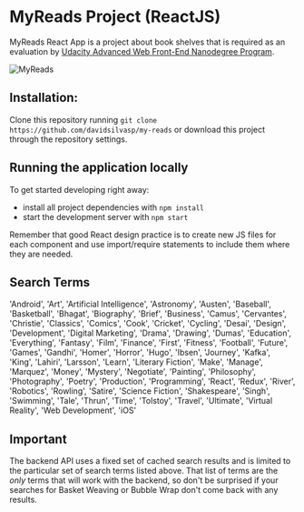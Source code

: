 # MyReads Project (ReactJS)

MyReads React App is a project about book shelves that is required as an evaluation by [Udacity Advanced Web Front-End Nanodegree Program](https://www.udacity.com/course/front-end-web-developer-nanodegree--nd001).

![MyReads](https://i.imgur.com/a3GdIPd.gif)

## Installation:

Clone this repository running `git clone https://github.com/davidsilvasp/my-reads` or download this project through the repository settings.

## Running the application locally

To get started developing right away:

* install all project dependencies with `npm install`
* start the development server with `npm start`

Remember that good React design practice is to create new JS files for each component and use import/require statements to include them where they are needed.

## Search Terms

'Android', 'Art', 'Artificial Intelligence', 'Astronomy', 'Austen', 'Baseball', 'Basketball', 'Bhagat', 'Biography', 'Brief', 'Business', 'Camus', 'Cervantes', 'Christie', 'Classics', 'Comics', 'Cook', 'Cricket', 'Cycling', 'Desai', 'Design', 'Development', 'Digital Marketing', 'Drama', 'Drawing', 'Dumas', 'Education', 'Everything', 'Fantasy', 'Film', 'Finance', 'First', 'Fitness', 'Football', 'Future', 'Games', 'Gandhi', 'Homer', 'Horror', 'Hugo', 'Ibsen', 'Journey', 'Kafka', 'King', 'Lahiri', 'Larsson', 'Learn', 'Literary Fiction', 'Make', 'Manage', 'Marquez', 'Money', 'Mystery', 'Negotiate', 'Painting', 'Philosophy', 'Photography', 'Poetry', 'Production', 'Programming', 'React', 'Redux', 'River', 'Robotics', 'Rowling', 'Satire', 'Science Fiction', 'Shakespeare', 'Singh', 'Swimming', 'Tale', 'Thrun', 'Time', 'Tolstoy', 'Travel', 'Ultimate', 'Virtual Reality', 'Web Development', 'iOS'

## Important
The backend API uses a fixed set of cached search results and is limited to the particular set of search terms listed above. That list of terms are the _only_ terms that will work with the backend, so don't be surprised if your searches for Basket Weaving or Bubble Wrap don't come back with any results.
